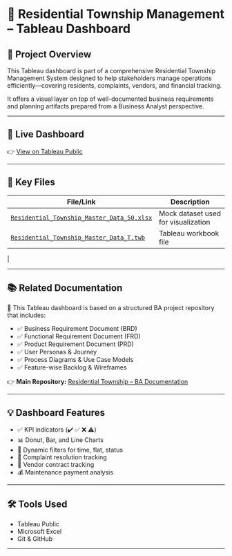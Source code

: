 # 🏢 Residential Township Management – Tableau Dashboard

## 📘 Project Overview

This Tableau dashboard is part of a comprehensive Residential Township Management System designed to help stakeholders manage operations efficiently—covering residents, complaints, vendors, and financial tracking.

It offers a visual layer on top of well-documented business requirements and planning artifacts prepared from a Business Analyst perspective.

---

## 🔗 Live Dashboard

👉 [View on Tableau Public](https://public.tableau.com/views/Residential_Township_Master_Data_T/HOME?:language=en-US&publish=yes&:sid=&:redirect=auth&:display_count=n&:origin=viz_share_link)

---

## 📂 Key Files

| File/Link | Description |
|-----------|-------------|
| [`Residential_Township_Master_Data_50.xlsx`](https://github.com/suraj-insights/Residential-Township-Management---Tableau-Dashboard/blob/2856aba66231348fcfe461a56f5ffd033bb046d1/Residential_Township_Master_Data_50.xlsx) | Mock dataset used for visualization |
| [`Residential_Township_Master_Data_T.twb`](https://github.com/suraj-insights/Residential-Township-Management---Tableau-Dashboard/blob/2856aba66231348fcfe461a56f5ffd033bb046d1/Residential_Township_Master_Data_T.twb) | Tableau workbook file |
| 

---

## 📚 Related Documentation

📁 This Tableau dashboard is based on a structured BA project repository that includes:

- ✅ Business Requirement Document (BRD)
- ✅ Functional Requirement Document (FRD)
- ✅ Product Requirement Document (PRD)
- ✅ User Personas & Journey
- ✅ Process Diagrams & Use Case Models
- ✅ Feature-wise Backlog & Wireframes

👉 **Main Repository:** [Residential Township – BA Documentation](https://github.com/suraj-insights/Residential-Township-Management-System.git)  


---

## 💡 Dashboard Features

- ✅ KPI indicators (✔️ ✅ ❌ ⚠️)
- 📊 Donut, Bar, and Line Charts
- 🔄 Dynamic filters for time, flat, status
- 🧾 Complaint resolution tracking
- 🔐 Vendor contract tracking
- 💰 Maintenance payment analysis

---

## 🛠 Tools Used

- Tableau Public  
- Microsoft Excel  
- Git & GitHub

---

